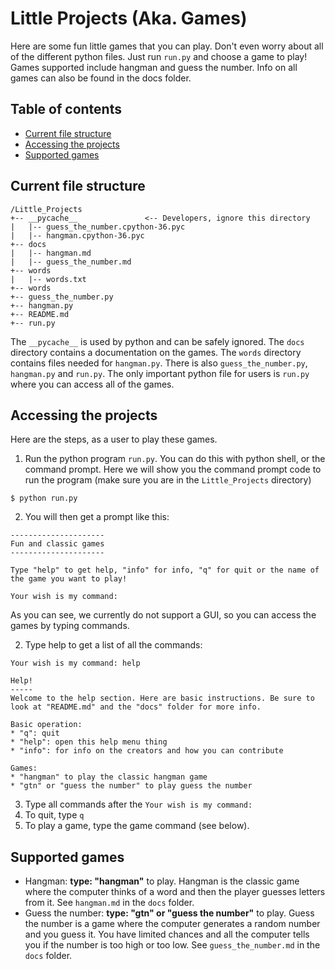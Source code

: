 # Little Projects (Aka. Games)
Here are some fun little games that you can play. Don't even worry about all of the different python files. Just run `run.py` and choose a game to play! Games supported include hangman and guess the number. Info on all games can also be found in the docs folder.

## Table of contents
* [Current file structure](#Current-file-structure)
* [Accessing the projects](#Accessing-the-projects)
* [Supported games](#Supported-games)


## Current file structure
```
/Little_Projects
+-- __pycache__               <-- Developers, ignore this directory
|   |-- guess_the_number.cpython-36.pyc
|   |-- hangman.cpython-36.pyc
+-- docs
|   |-- hangman.md
|   |-- guess_the_number.md
+-- words
|   |-- words.txt
+-- words
+-- guess_the_number.py
+-- hangman.py
+-- README.md
+-- run.py
```

The `__pycache__` is used by python and can be safely ignored. The `docs` directory contains a documentation on the games. The `words` directory contains files needed for `hangman.py`. There is also `guess_the_number.py`, `hangman.py` and `run.py`. The only important python file for users is `run.py` where you can access all of the games.

## Accessing the projects
Here are the steps, as a user to play these games.

1. Run the python program `run.py`. You can do this with python shell, or the command prompt. Here we will show you the command prompt code to run the program (make sure you are in the `Little_Projects` directory)
  ```
  $ python run.py
  ```
2. You will then get a prompt like this:
  ```
  ---------------------
  Fun and classic games
  ---------------------

  Type "help" to get help, "info" for info, "q" for quit or the name of the game you want to play!

  Your wish is my command:
  ```
  As you can see, we currently do not support a GUI, so you can access the games by typing commands.

2. Type help to get a list of all the commands:

  ```
  Your wish is my command: help

  Help!
  -----
  Welcome to the help section. Here are basic instructions. Be sure to look at "README.md" and the "docs" folder for more info.

  Basic operation:
  * "q": quit
  * "help": open this help menu thing
  * "info": for info on the creators and how you can contribute

  Games:
  * "hangman" to play the classic hangman game
  * "gtn" or "guess the number" to play guess the number
  ```
3. Type all commands after the `Your wish is my command: `
4. To quit, type `q`
5. To play a game, type the game command (see below).

## Supported games
* Hangman: **type: "hangman"** to play. Hangman is the classic game where the computer thinks of a word and then the player guesses letters from it. See `hangman.md` in the `docs` folder.
* Guess the number: **type: "gtn" or "guess the number"** to play. Guess the number is a game where the computer generates a random number and you guess it. You have limited chances and all the computer tells you if the number is too high or too low. See `guess_the_number.md` in the `docs` folder.

